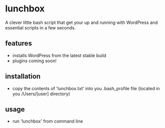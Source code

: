 lunchbox
========

A clever little bash script that get your up and running with WordPress and essential scripts in a few seconds.

features
--------

* installs WordPress from the latest stable build
* plugins coming soon!


installation
------------

* copy the contents of 'lunchbox.txt' into you .bash_profile file (located in you /Users/[user] directory)

usage
------

* run 'lunchbox' from command line